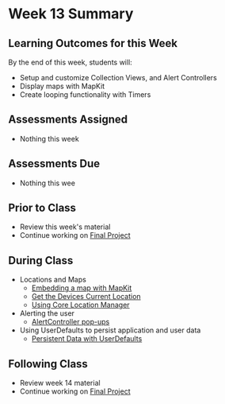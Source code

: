 # Week 13 Summary

## Learning Outcomes for this Week

By the end of this week, students will:

- Setup and customize Collection Views, and Alert Controllers
- Display maps with MapKit
- Create looping functionality with Timers

## Assessments Assigned

- Nothing this week

## Assessments Due

- Nothing this wee

## Prior to Class

- Review this week's material
- Continue working on [Final Project](/assessments/projects/final.md)

## During Class

- Locations and Maps
    - [Embedding a map with MapKit](./embedding-mapkit.md)
    - [Get the Devices Current Location](./current-location.md)
    - [Using Core Location Manager](./core-location-manager.md)
- Alerting the user
    - [AlertController pop-ups](./alert-controller.md)
- Using UserDefaults to persist application and user data
    - [Persistent Data with UserDefaults](./persistent-data.md)

## Following Class

- Review week 14 material
- Continue working on [Final Project](/assessments/projects/final.md)
